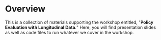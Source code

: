 # Overview

This is a collection of materials supporting the workshop entitled, "**Policy Evaluation with Longitudinal Data.**" Here, you will find presentation slides as well as code files to run whatever we cover in the workshop.

